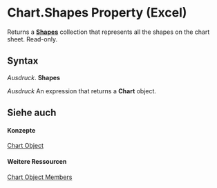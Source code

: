
# Chart.Shapes Property (Excel)

Returns a  **[Shapes](f9c6548c-d028-1b70-a11c-c4b45ff19177.md)** collection that represents all the shapes on the chart sheet. Read-only.


## Syntax

 _Ausdruck_. **Shapes**

 _Ausdruck_ An expression that returns a **Chart** object.


## Siehe auch


#### Konzepte


[Chart Object](179c32ce-49bd-6f36-ea12-89fb5443f3ea.md)
#### Weitere Ressourcen


[Chart Object Members](http://msdn.microsoft.com/library/a3f8ac44-02d6-6f3f-b5e0-23f4bd5d6baf%28Office.15%29.aspx)